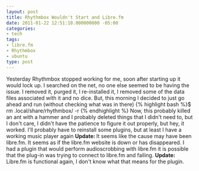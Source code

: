 ```yaml
---
layout: post
title: Rhythmbox Wouldn't Start and Libre.fm
date: 2011-01-22 12:51:18.000000000 -05:00
categories:
- tech
tags:
- libre.fm
- Rhythmbox
- ubuntu
type: post
---
```

Yesterday Rhythmbox stopped working for me, soon after starting up it would lock up. I searched on the net, no one else seemed to be having the issue. I removed it, purged it, I re-installed it, I removed some of the data files associated with it and no dice. But, this morning I decided to just go ahead and run (without checking what was in there)
{% highlight bash %}$ rm .local/share/rhythmbox/ -r {% endhighlight %}
Now, this probably killed an ant with a hammer and I probably deleted things that I didn't need to, but I don't care, I didn't have the patience to figure it out properly, but hey, it worked. I'll probably have to reinstall some plugins, but at least I have a working music player again
<b>Update: </b> It seems like the cause may have been libre.fm. It seems as if the libre.fm website is down or has disappeared. I had a plugin that would perform audioscrobbing with libre.fm it is possible that the plug-in was trying to connect to libre.fm and failing. 
<b>Update: </b> Libre.fm is functional again, I don't know what that means for the plugin.
